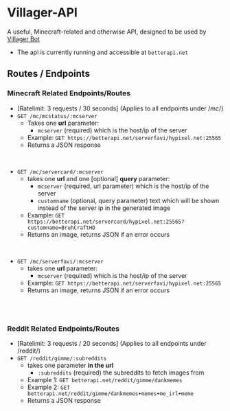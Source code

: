# Villager-API
A useful, Minecraft-related and otherwise API, designed to be used by [Villager Bot](https://github.com/Villager-Dev/Villager-Bot)
* The api is currently running and accessible at `betterapi.net`

## Routes / Endpoints
### **Minecraft Related Endpoints/Routes**
* [Ratelimit: 3 requests / 30 seconds] (Applies to all endpoints under /mc/)
* `GET /mc/mcstatus/:mcserver`
  * Takes one **url** parameter:
    * `mcserver` (required) which is the host/ip of the server
  * Example: `GET https://betterapi.net/serverfavi/hypixel.net:25565`
  * Returns a JSON response

<br>

* `GET /mc/servercard/:mcserver`
  * takes one **url** and one [optional] **query** parameter:
    * `mcserver` (required, url parameter) which is the host/ip of the server
    * `customname` (optional, query parameter) text which will be shown instead of the server ip in the generated image
  * Example: `GET https://betterapi.net/servercard/hypixel.net:25565?customname=BruhCraftHD`
  * Returns an image, returns JSON if an error occurs

<br>

* `GET /mc/serverfavi/:mcserver`
  * takes one **url** parameter:
    * `mcserver` (required) which is the host/ip of the server
  * Example: `GET https://betterapi.net/serverfavi/hypixel.net:25565`
  * Returns an image, returns JSON if an error occurs

<br><br>

### **Reddit Related Endpoints/Routes**
* [Ratelimit: 3 requests / 20 seconds] (Applies to all endpoints under /reddit/)
* `GET /reddit/gimme/:subreddits`
  * takes one parameter **in the url**
    * `:subreddits` (required) the subreddits to fetch images from
  * Example 1: `GET betterapi.net/reddit/gimme/dankmemes`
  * Example 2: `GET betterapi.net/reddit/gimme/dankmemes+memes+me_irl+meme`
  * Returns a JSON response
